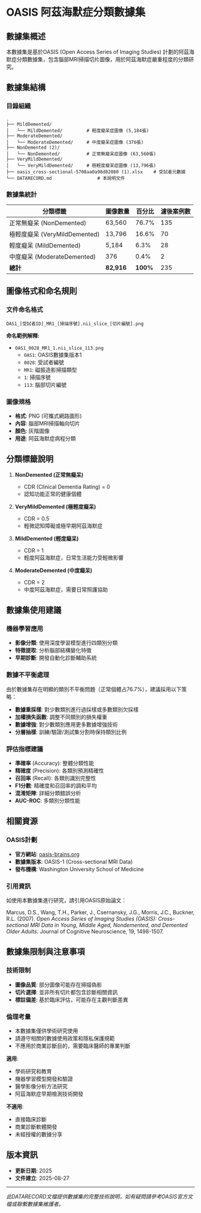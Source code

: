 # OASIS 阿茲海默症分類數據集

## 數據集概述

本數據集是基於OASIS (Open Access Series of Imaging Studies) 計劃的阿茲海默症分類數據集，包含腦部MRI掃描切片圖像，用於阿茲海默症嚴重程度的分類研究。

## 數據集結構

### 目錄組織
```
.
├── MildDemented/
│   └── MildDemented/         # 輕度癡呆症圖像 (5,184張)
├── ModerateDemented/
│   └── ModerateDemented/     # 中度癡呆症圖像 (376張)
├── NonDemented (2)/
│   └── NonDemented/          # 正常無癡呆症圖像 (63,560張)
├── VeryMildDemented/
│   └── VeryMildDemented/     # 極輕度癡呆症圖像 (13,796張)
├── oasis_cross-sectional-5708aa0a98d82080 (1).xlsx    # 受試者元數據
└── DATARECORD.md                 # 本說明文件
```

### 數據集統計

| 分類標籤 | 圖像數量 | 百分比 | 濾後案例數 |
|----------|---------|--------|--------|
| 正常無癡呆 (NonDemented) | 63,560 | 76.7% | 135 |
| 極輕度癡呆 (VeryMildDemented) | 13,796 | 16.6% | 70 |
| 輕度癡呆 (MildDemented) | 5,184 | 6.3% | 28 |
| 中度癡呆 (ModerateDemented) | 376 | 0.4% | 2 |
| **總計** | **82,916** | **100%** | 235 |

## 圖像格式和命名規則

### 文件命名格式
```
OAS1_[受試者ID]_MR1_[掃描序號].nii_slice_[切片編號].png
```

**命名範例解釋:**
- `OAS1_0028_MR1_1.nii_slice_113.png`
  - `OAS1`: OASIS數據集版本1
  - `0028`: 受試者編號
  - `MR1`: 磁振造影掃描類型
  - `1`: 掃描序號
  - `113`: 腦部切片編號

### 圖像規格
- **格式**: PNG (可攜式網路圖形)
- **內容**: 腦部MRI掃描軸向切片
- **顏色**: 灰階圖像
- **用途**: 阿茲海默症病程分類

## 分類標籤說明

1. **NonDemented (正常無癡呆)**
   - CDR (Clinical Dementia Rating) = 0
   - 認知功能正常的健康個體

2. **VeryMildDemented (極輕度癡呆)**
   - CDR = 0.5
   - 輕微認知障礙或極早期阿茲海默症

3. **MildDemented (輕度癡呆)**
   - CDR = 1
   - 輕度阿茲海默症，日常生活能力受輕微影響

4. **ModerateDemented (中度癡呆)**
   - CDR = 2
   - 中度阿茲海默症，需要日常照護協助

## 數據集使用建議

### 機器學習應用
- **影像分類**: 使用深度學習模型進行四類別分類
- **特徵提取**: 分析腦部結構變化特徵
- **早期診斷**: 開發自動化診斷輔助系統

### 數據不平衡處理
由於數據集存在明顯的類別不平衡問題（正常個體占76.7%），建議採用以下策略：
- **數據重採樣**: 對少數類別進行過採樣或多數類別欠採樣
- **加權損失函數**: 調整不同類別的損失權重
- **數據增強**: 對少數類別應用更多數據增強技術
- **分層抽樣**: 訓練/驗證/測試集分割時保持類別比例

### 評估指標建議
- **準確率** (Accuracy): 整體分類性能
- **精確度** (Precision): 各類別預測精確性
- **召回率** (Recall): 各類別識別完整性
- **F1分數**: 精確度和召回率的調和平均
- **混淆矩陣**: 詳細分類錯誤分析
- **AUC-ROC**: 多類別分類性能

## 相關資源

### OASIS計劃
- **官方網站**: [oasis-brains.org](https://oasis-brains.org/)
- **數據集版本**: OASIS-1 (Cross-sectional MRI Data)
- **發布機構**: Washington University School of Medicine

### 引用資訊
如使用本數據集進行研究，請引用OASIS原始論文：

Marcus, D.S., Wang, T.H., Parker, J., Csernansky, J.G., Morris, J.C., Buckner, R.L. (2007). 
*Open Access Series of Imaging Studies (OASIS): Cross-sectional MRI Data in Young, Middle Aged, Nondemented, and Demented Older Adults*. 
Journal of Cognitive Neuroscience, 19, 1498-1507.

## 數據集限制與注意事項

### 技術限制
- **圖像品質**: 部分圖像可能存在掃描偽影
- **切片選擇**: 並非所有切片都包含診斷相關資訊
- **標註偏差**: 基於臨床評估，可能存在主觀判斷差異

### 倫理考量
- 本數據集僅供學術研究使用
- 請遵守相關的數據使用政策和隱私保護規範
- 不應用於商業診斷目的，需要臨床醫師的專業判斷

**適用**:
- 學術研究和教育
- 機器學習模型開發和驗證
- 醫學影像分析方法研究
- 阿茲海默症早期檢測技術開發

**不適用**:
- 直接臨床診斷
- 商業診斷軟體開發
- 未經授權的數據分享

## 版本資訊
- **更新日期**: 2025
- **文件建立**: 2025-08-27

---
*此DATARECORD文檔提供數據集的完整技術說明，如有疑問請參考OASIS官方文檔或聯繫數據集維護者。*